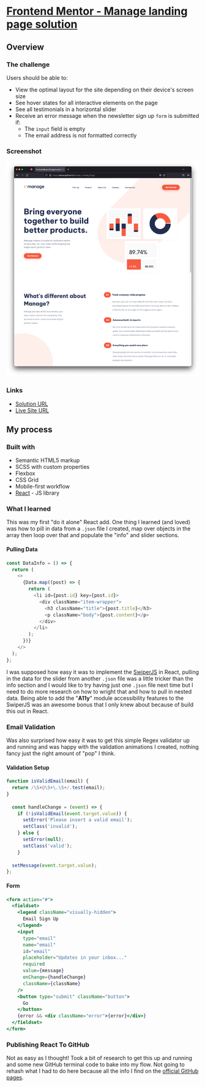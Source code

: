 # [Frontend Mentor - Manage landing page solution](https://satrop.github.io/Manage_Landing_Page/)

## Overview

### The challenge

Users should be able to:

- View the optimal layout for the site depending on their device's screen size
- See hover states for all interactive elements on the page
- See all testimonials in a horizontal slider
- Receive an error message when the newsletter sign up `form` is submitted if:
  - The `input` field is empty
  - The email address is not formatted correctly

### Screenshot

![](./Screenshot.png)

### Links

- [Solution URL](https://github.com/satrop/Manage_Landing_Page)
- [Live Site URL](https://satrop.github.io/Manage_Landing_Page/)

## My process

### Built with

- Semantic HTML5 markup
- SCSS with custom properties
- Flexbox
- CSS Grid
- Mobile-first workflow
- [React](https://reactjs.org/) - JS library

### What I learned

This was my first "do it alone" React add. One thing I learned (and loved) was how to pill in data from a `.json` file I created, map over objects in the array then loop over that and populate the "info" and slider sections.

#### Pulling Data 
```js
const DataInfo = () => {
  return (
    <>
      {Data.map((post) => {
        return (
          <li id={post.id} key={post.id}>
            <div className="item-wrapper">
              <h3 className="title">{post.title}</h3>
              <p className="body">{post.content}</p>
            </div>
          </li>
        );
      })}
    </>
  );
};

```

I was supposed how easy it was to implement the [SwiperJS](https://swiperjs.com/react) in React, pulling in the data for the slider from another `.json` file was a little tricker than the info section and I would like to try having just one `.json` file next time but I need to do more research on how to wright that and how to pull in nested data. Being able to add the "**A11y**" module accessibility features to the SwiperJS was an awesome bonus that I only knew about because of build this out in React.

### Email Validation

Was also surprised how easy it was to get this simple Regex validator up and running and was happy with the validation animations I created, nothing fancy just the right amount of "pop" I think.

#### Validation Setup
```js
function isValidEmail(email) {
  return /\S+@\S+\.\S+/.test(email);
}

  const handleChange = (event) => {
    if (!isValidEmail(event.target.value)) {
      setError('Please insert a valid email');
      setClass('invalid');
    } else {
      setError(null);
      setClass('valid');
    }

  setMessage(event.target.value);
};
```

#### Form
```jsx
<form action="#">
  <fieldset>
    <legend className="visually-hidden">
      Email Sign Up
    </legend>
    <input
      type="email"
      name="email"
      id="email"
      placeholder="Updates in your inbox..."
      required
      value={message}
      onChange={handleChange}
      className={className}
    />
    <button type="submit" className="button">
      Go
    </button>
    {error && <div className="error">{error}</div>}
  </fieldset>
</form>
```

### Publishing React To GitHub

Not as easy as I thought! Took a bit of research to get this up and running and some new GitHub terminal code to bake into my flow. Not going to rehash what I had to do here because all the info I find on the [official GitHub pages](https://create-react-app.dev/docs/deployment/#github-pages).